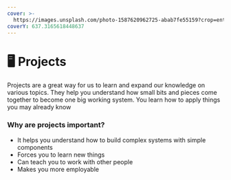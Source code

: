 ```yaml
---
cover: >-
  https://images.unsplash.com/photo-1587620962725-abab7fe55159?crop=entropy&cs=srgb&fm=jpg&ixid=MnwxOTcwMjR8MHwxfHNlYXJjaHwyfHxwcm9ncmFtbWluZ3xlbnwwfHx8fDE2NDI4NDEwOTk&ixlib=rb-1.2.1&q=85
coverY: 637.3165618448637
---
```


# 🖥 Projects

Projects are a great way for us to learn and expand our knowledge on various topics. They help you understand how small bits and pieces come together to become one big working system. You learn how to apply things you may already know&#x20;

### Why are projects important?

* It helps you understand how to build complex systems with simple components
* Forces you to learn new things
* Can teach you to work with other people
* Makes you more employable


